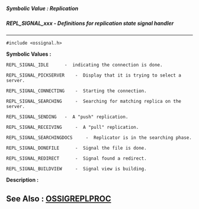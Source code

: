 ##### Symbolic Value : Replication
##### REPL_SIGNAL_xxx - Definitions for replication state signal handler
---
```
#include <ossignal.h>
```

**Symbolic Values :**

	REPL_SIGNAL_IDLE	  -  indicating the connection is done.

	REPL_SIGNAL_PICKSERVER	  -  Display that it is trying to select a server.

	REPL_SIGNAL_CONNECTING	  -  Starting the connection.

	REPL_SIGNAL_SEARCHING	  -  Searching for matching replica on the server.

	REPL_SIGNAL_SENDING	  -  A "push" replication.

	REPL_SIGNAL_RECEIVING	  -  A "pull" replication.

	REPL_SIGNAL_SEARCHINGDOCS	  -  Replicator is in the searching phase.

	REPL_SIGNAL_DONEFILE	  -  Signal the file is done.

	REPL_SIGNAL_REDIRECT	  -  Signal found a redirect.

	REPL_SIGNAL_BUILDVIEW	  -  Signal view is building.


**Description :**




**See Also :**
[OSSIGREPLPROC](/domino-c-api-docs/reference/Data/OSSIGREPLPROC)
---
